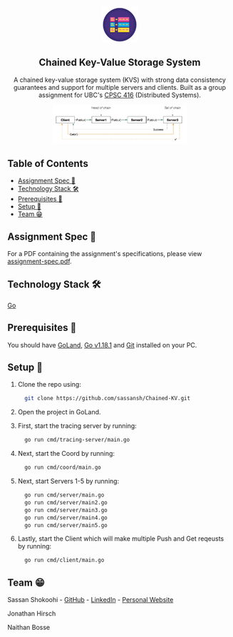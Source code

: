 <!-- PROJECT LOGO -->
<br />
<p align="center">
 <a href="https://github.com/sassansh/Chained-KV">
    <img src="images/logo.png" alt="Logo" width="80" height="80">
  </a>
  <h2 align="center">Chained Key-Value Storage System</h2>

  <p align="center">
     A chained key-value storage system (KVS) with strong data consistency guarantees and support for multiple servers and clients. Built as a group assignment for UBC's <a href="https://courses.students.ubc.ca/cs/courseschedule?pname=subjarea&tname=subj-course&dept=CPSC&course=416">CPSC 416</a> (Distributed Systems).
  </p>
</p>

<p align="center">
    <img src="images/diagram.jpg" alt="Logo" width="300" >
</p>

## Table of Contents

- [Assignment Spec 🎯](#Assignment-spec-)
- [Technology Stack 🛠️](#technology-stack-%EF%B8%8F)
- [Prerequisites 🍪](#prerequisites-)
- [Setup 🔧](#setup-)
- [Team 😁](#team-)

## Assignment Spec 🎯

For a PDF containing the assignment's specifications, please view [assignment-spec.pdf](https://github.com/sassansh/Chained-KV/blob/main/assignment-spec.pdf).

## Technology Stack 🛠️

[Go](https://go.dev)

## Prerequisites 🍪

You should have [GoLand](https://www.jetbrains.com/go/download/), [Go v1.18.1](https://go.dev/dl/) and [Git](https://git-scm.com/) installed on your PC.

## Setup 🔧

1. Clone the repo using:

   ```bash
     git clone https://github.com/sassansh/Chained-KV.git
   ```

2. Open the project in GoLand.

3. First, start the tracing server by running:

   ```bash
     go run cmd/tracing-server/main.go
   ```

4. Next, start the Coord by running:

   ```bash
     go run cmd/coord/main.go
   ```

5. Next, start Servers 1-5 by running:

   ```bash
     go run cmd/server/main.go
     go run cmd/server/main2.go
     go run cmd/server/main3.go
     go run cmd/server/main4.go
     go run cmd/server/main5.go
   ```

6. Lastly, start the Client which will make multiple Push and Get reqeusts by running:

   ```bash
     go run cmd/client/main.go
   ```

## Team 😁

Sassan Shokoohi - [GitHub](https://github.com/sassansh) - [LinkedIn](https://www.linkedin.com/in/sassanshokoohi/) - [Personal Website](https://sassanshokoohi.ca)

Jonathan Hirsch

Naithan Bosse
